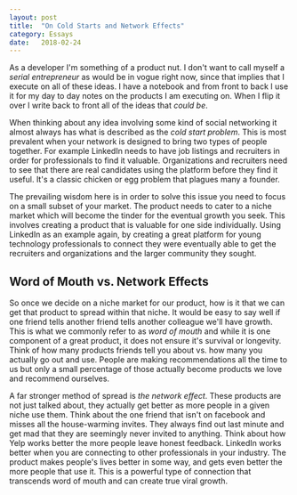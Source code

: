 ```yaml
---
layout: post
title:  "On Cold Starts and Network Effects"
category: Essays
date:   2018-02-24
---
```


As a developer I'm something of a product nut. I don't want to call myself a *serial entrepreneur* as would be in vogue right now, since that implies that I execute on all of these ideas. I have a notebook and from front to back I use it for my day to day notes on the products I am executing on. When I flip it over I write back to front all of the ideas that *could be*.

When thinking about any idea involving some kind of social networking it almost always has what is described as the *cold start problem*. This is most prevalent when your network is designed to bring two types of people together. For example LinkedIn needs to have job listings and recruiters in order for professionals to find it valuable. Organizations and recruiters need to see that there are real candidates using the platform before they find it useful. It's a classic chicken or egg problem that plagues many a founder.

The prevailing wisdom here is in order to solve this issue you need to focus on a small subset of your market. The product needs to cater to a niche market which will become the tinder for the eventual growth you seek. This involves creating a product that is valuable for one side individually. Using LinkedIn as an example again, by creating a great platform for young technology professionals to connect they were eventually able to get the recruiters and organizations and the larger community they sought.

## Word of Mouth vs. Network Effects

So once we decide on a niche market for our product, how is it that we can get that product to spread within that niche. It would be easy to say well if one friend tells another friend tells another colleague we'll have growth. This is what we commonly refer to as *word of mouth* and while it is one component of a great product, it does not ensure it's survival or longevity. Think of how many products friends tell you about vs. how many you actually go out and use. People are making recommendations all the time to us but only a small percentage of those actually become products we love and recommend ourselves.

A far stronger method of spread is *the network effect*. These products are not just talked about, they actually get better as more people in a given niche use them. Think about the one friend that isn't on facebook and misses all the house-warming invites. They always find out last minute and get mad that they are seemingly never invited to anything. Think about how Yelp works better the more people leave honest feedback. LinkedIn works better when you are connecting to other professionals in your industry. The product makes people's lives better in some way, and gets even better the more people that use it. This is a powerful type of connection that transcends word of mouth and can create true viral growth.
